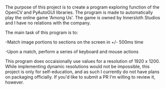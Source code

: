 The purpose of this project is to create a program exploring function of the OpenCV and PyAutoGUI libraries.
The program is made to automatically play the online game 'Among Us'. The game is owned by Innersloth Studios and
I have no relations with the company. 

The main task of this program is to:

-Match image portions to sections on the screen in +/- 500ms time

-Upon a match, perform a series of keyboard and mouse actions 

This program does occaisionally use values for a resolution of 1920 x 1200. While implementing dynamic resolutions would not be impossible, this project is only for self-education,
and as such I currently do not have plans on packaging officially. If you'd like to submit a PR I'm willing to review it, however.
